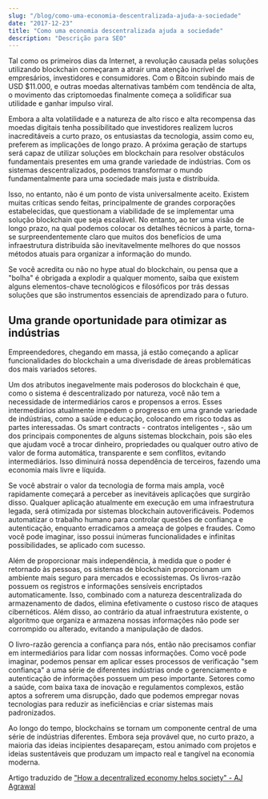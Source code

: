 ```yaml
---
slug: "/blog/como-uma-economia-descentralizada-ajuda-a-sociedade"
date: "2017-12-23"
title: "Como uma economia descentralizada ajuda a sociedade"
description: "Descrição para SEO"
---
```


Tal como os primeiros dias da Internet, a revolução causada pelas soluções utilizando blockchain começaram a atrair uma atenção incrível de empresários, investidores e consumidores. Com o Bitcoin subindo mais de USD $11.000, e outras moedas alternativas também com tendência de alta, o movimento das criptomoedas finalmente começa a solidificar sua utilidade e ganhar impulso viral.

Embora a alta volatilidade e a natureza de alto risco e alta recompensa das moedas digitais tenha possibilitado que investidores realizem lucros inacreditáveis a curto prazo, os entusiastas da tecnologia, assim como eu, preferem as implicações de longo prazo. A próxima geração de startups será capaz de utilizar soluções em blockchain para resolver obstáculos fundamentais presentes em uma grande variedade de indústrias. Com os sistemas descentralizados, podemos transformar o mundo fundamentalmente para uma sociedade mais justa e distribuída.

Isso, no entanto, não é um ponto de vista universalmente aceito. Existem muitas críticas sendo feitas, principalmente de grandes corporações estabelecidas, que questionam a viabilidade de se implementar uma solução blockchain que seja escalável. No entanto, ao ter uma visão de longo prazo, na qual podemos colocar os detalhes técnicos à parte, torna-se surpreendentemente claro que muitos dos benefícios de uma infraestrutura distribuída são inevitavelmente melhores do que nossos métodos atuais para organizar a informação do mundo.

Se você acredita ou não no hype atual do blockchain, ou pensa que a "bolha" é obrigada a explodir a qualquer momento, saiba que existem alguns elementos-chave tecnológicos e filosóficos por trás dessas soluções que são instrumentos essenciais de aprendizado para o futuro.

## Uma grande oportunidade para otimizar as indústrias

Empreendedores, chegando em massa, já estão começando a aplicar funcionalidades do blockchain a uma diverisdade de áreas problemáticas dos mais variados setores.

Um dos atributos inegavelmente mais poderosos do blockchain é que, como o sistema é descentralizado por natureza, você não tem a necessidade de intermediários caros e propensos a erros. Esses intermediários atualmente impedem o progresso em uma grande variedade de indústrias, como a saúde e educação, colocando em risco todas as partes interessadas. Os smart contracts - contratos inteligentes -, são um dos principais componentes de alguns sistemas blockchain, pois são eles que ajudam você a trocar dinheiro, propriedades ou qualquer outro ativo de valor de forma automática, transparente e sem conflitos, evitando intermediários. Isso diminuirá nossa dependência de terceiros, fazendo uma economia mais livre e líquida.

Se você abstrair o valor da tecnologia de forma mais ampla, você rapidamente começará a perceber as inevitáveis aplicações que surgirão disso. Qualquer aplicação atualmente em execução em uma infraestrutura legada, será otimizada por sistemas blockchain autoverificáveis. Podemos automatizar o trabalho humano para controlar questões de confiança e autenticação, enquanto erradicamos a ameaça de golpes e fraudes. Como você pode imaginar, isso possui inúmeras funcionalidades e infinitas possibilidades, se aplicado com sucesso.

Além de proporcionar mais independência, à medida que o poder é retornado às pessoas, os sistemas de blockchain proporcionam um ambiente mais seguro para mercados e ecossistemas. Os livros-razão possuem os registros e informações sensíveis encriptados automaticamente. Isso, combinado com a natureza descentralizada do armazenamento de dados, elimina efetivamente o custoso risco de ataques cibernéticos. Além disso, ao contrário da atual infraestrutura existente, o algoritmo que organiza e armazena nossas informações não pode ser corrompido ou alterado, evitando a manipulação de dados.

O livro-razão gerencia a confiança para nós, então não precisamos confiar em intermediários para lidar com nossas informações. Como você pode imaginar, podemos pensar em aplicar esses processos de verificação "sem confiança" a uma série de diferentes indústrias onde o gerenciamento e autenticação de informações possuem um peso importante. Setores como a saúde, com baixa taxa de inovação e regulamentos complexos, estão aptos a sofrerem uma disrupção, dado que podemos empregar novas tecnologias para reduzir as ineficiências e criar sistemas mais padronizados.

Ao longo do tempo, blockchains se tornam um componente central de uma série de indústrias diferentes. Embora seja provável que, no curto prazo, a maioria das ideias incipientes desapareçam, estou animado com projetos e ideias sustentáveis que produzam um impacto real e tangível na economia moderna.

Artigo traduzido de ["How a decentralized economy helps society" - AJ Agrawal](https://thenextweb.com/contributors/2017/12/12/decentralized-economy-helps-society/)